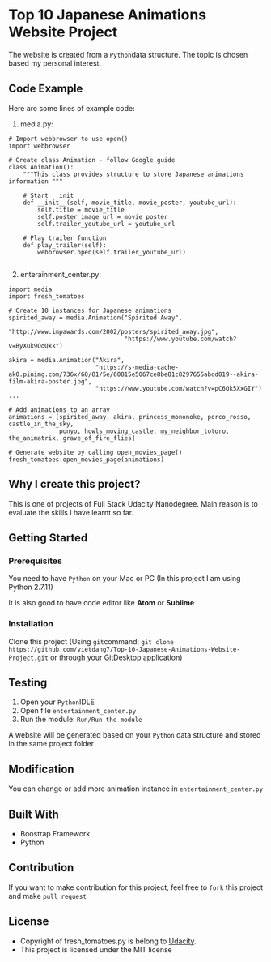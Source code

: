 # Top 10 Japanese Animations Website Project
The website is created from a `Python`data structure. The topic is chosen based my personal interest.

## Code Example
Here are some lines of example code:
1. media.py:
```
# Import webbrowser to use open()
import webbrowser

# Create class Animation - follow Google guide
class Animation():
    """This class provides structure to store Japanese animations information """

    # Start __init__
    def __init__(self, movie_title, movie_poster, youtube_url):
        self.title = movie_title
        self.poster_image_url = movie_poster
        self.trailer_youtube_url = youtube_url

    # Play trailer function
    def play_trailer(self):
        webbrowser.open(self.trailer_youtube_url)


```
2. enterainment_center.py:
```
import media
import fresh_tomatoes

# Create 10 instances for Japanese animations
spirited_away = media.Animation("Spirited Away",
                                "http://www.impawards.com/2002/posters/spirited_away.jpg",
                                "https://www.youtube.com/watch?v=ByXuk9QqQkk")

akira = media.Animation("Akira",
                        "https://s-media-cache-ak0.pinimg.com/736x/60/81/5e/60815e5067ce8be81c8297655abdd019--akira-film-akira-poster.jpg",
                        "https://www.youtube.com/watch?v=pC6Qk5XxGIY")
...

# Add animations to an array
animations = [spirited_away, akira, princess_mononoke, porco_rosso, castle_in_the_sky,
              ponyo, howls_moving_castle, my_neighbor_totoro, the_animatrix, grave_of_fire_flies]

# Generate website by calling open_movies_page()
fresh_tomatoes.open_movies_page(animations)
```
## Why I create this project?
This is one of projects of Full Stack Udacity Nanodegree. Main reason is to evaluate the skills I have learnt so far.

## Getting Started
### Prerequisites
You need to have `Python` on your Mac or PC (In this project I am using Python 2.7.11)

It is also good to have code editor like **Atom** or **Sublime**

### Installation
Clone this project (Using `git`command: `git clone https://github.com/vietdang7/Top-10-Japanese-Animations-Website-Project.git` or through your GitDesktop application)

## Testing
1. Open your `Python`IDLE
2. Open file `entertainment_center.py`
3. Run the module: `Run/Run the module`

A website will be generated based on your `Python` data structure and stored in the same project folder

## Modification
You can change or add more animation instance in `entertainment_center.py`

## Built With
- Boostrap Framework
- Python

## Contribution
If you want to make contribution for this project, feel free to `fork` this project and make `pull request`

## License

- Copyright of fresh_tomatoes.py is belong to [Udacity](https://github.com/udacity/ud036_StarterCode).
- This project is licensed under the MIT license
